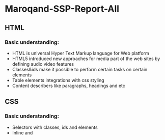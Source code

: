 # Maroqand-SSP-Report-All
## HTML
### Basic understanding:
  * HTML is universal Hyper Text Markup language for Web platform
  * HTML5 introduced new approaches for media part of the web sites by defining  audio video features
  * Classes&ids make it possible to perform certain tasks on certain elements
  * Table elements integrations with css styling
  * Content describers like paragraphs, headings and etc
  
## CSS
 ### Basic understanding:
  * Selectors with classes, ids and elements
  * Inline and 
